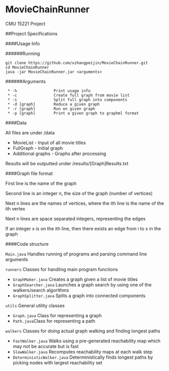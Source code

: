 MovieChainRunner
================

CMU 15221 Project

##Project Specifications

####Usage Info

######Running
```
git clone https://github.com/xzhangpeijin/MovieChainRunner.git
cd MovieChainRunner
java -jar MovieChainRunner.jar <arguments>
```

######Arguments

```
 * -h                Print usage info
 * -c                Create full graph from movie list
 * -s                Split full graph into components
 * -d [graph]        Reduce a given graph
 * -r [graph]        Run on given graph
 * -p [graph]        Print a given graph to graphml format
```

####Data

All files are under /data

* MovieList - Input of all movie titles
* FullGraph - Initial graph 
* Additional graphs - Graphs after processing

Results will be outputted under /results/[Graph]Results.txt

####Graph file format

First line is the name of the graph

Second line is an integer n, the size of the graph (number of vertices)

Next n lines are the names of vertices, where the ith line is the name of the ith vertex

Next n lines are space separated integers, representing the edges

If an integer x is on the ith line, then there exists an edge from i to x in the graph

####Code structure

`Main.java` Handles running of programs and parsing command line arguments

`runners` Classes for handling main program functions
*  `GraphMaker.java` Creates a graph given a list of movie titles
*  `GraphSearcher.java` Launches a graph search by using one of the walkers/search algorithms 
*  `GraphSplitter.java` Splits a graph into connected components

`utils` General utility classes
*  `Graph.java` Class for representing a graph
*  `Path.java`Class for representing a path

`walkers` Classes for doing actual graph walking and finding longest paths
*  `FastWalker.java` Walks using a pre-generated reachability map which may not be accurate but is fast
*  `SlowWalker.java` Recomputes reachability maps at each walk step
*  `DeterministicWalker.java` Deterministically finds longest paths by picking nodes with largest reachability set
